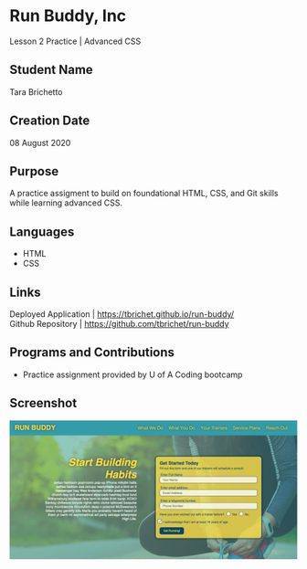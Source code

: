 # Run Buddy, Inc
Lesson 2 Practice | Advanced CSS

## Student Name
Tara Brichetto

## Creation Date
08 August 2020

## Purpose
A practice assigment to build on foundational HTML, CSS, and Git skills while learning advanced CSS.

## Languages
* HTML
* CSS

## Links
Deployed Application | https://tbrichet.github.io/run-buddy/ <br>
Github Repository | https://github.com/tbrichet/run-buddy <br>

## Programs and Contributions
* Practice assignment provided by U of A Coding bootcamp <br>

## Screenshot
![Run Buddy Mockup](./screenshot.png)
